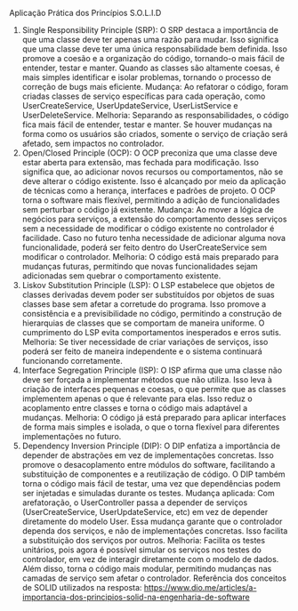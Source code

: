 Aplicação Prática dos Princípios S.O.L.I.D
1. Single Responsibility Principle (SRP):
O SRP destaca a importância de que uma classe deve ter apenas uma razão para mudar. Isso significa que uma classe deve ter uma única responsabilidade bem definida. Isso promove a coesão e a organização do código, tornando-o mais fácil de entender, testar e manter. Quando as classes são altamente coesas, é mais simples identificar e isolar problemas, tornando o processo de correção de bugs mais eficiente.
Mudança: Ao refatorar o código, foram criadas classes de serviço específicas para cada operação, como UserCreateService, UserUpdateService, UserListService e UserDeleteService.
Melhoria: Separando as responsabilidades, o código fica mais fácil de entender, testar e manter. Se houver mudanças na forma como os usuários são criados, somente o serviço de criação será afetado, sem impactos no controlador.
2. Open/Closed Principle (OCP):
O OCP preconiza que uma classe deve estar aberta para extensão, mas fechada para modificação. Isso significa que, ao adicionar novos recursos ou comportamentos, não se deve alterar o código existente. Isso é alcançado por meio da aplicação de técnicas como a herança, interfaces e padrões de projeto. O OCP torna o software mais flexível, permitindo a adição de funcionalidades sem perturbar o código já existente.
Mudança: Ao mover a lógica de negócios para serviços, a extensão do comportamento desses serviços sem a necessidade de modificar o código existente no controlador é facilidade. Caso no futuro tenha necessidade de adicionar alguma nova funcionalidade, poderá ser feito dentro do UserCreateService sem modificar o controlador.
Melhoria: O código está mais preparado para mudanças futuras, permitindo que novas funcionalidades sejam adicionadas sem quebrar o comportamento existente.
3. Liskov Substitution Principle (LSP):
O LSP estabelece que objetos de classes derivadas devem poder ser substituídos por objetos de suas classes base sem afetar a corretude do programa. Isso promove a consistência e a previsibilidade no código, permitindo a construção de hierarquias de classes que se comportam de maneira uniforme. O cumprimento do LSP evita comportamentos inesperados e erros sutis.
Melhoria: Se tiver necessidade de criar variações de serviços, isso poderá ser feito de maneira independente e o sistema continuará funcionando corretamente.
4. Interface Segregation Principle (ISP):
O ISP afirma que uma classe não deve ser forçada a implementar métodos que não utiliza. Isso leva à criação de interfaces pequenas e coesas, o que permite que as classes implementem apenas o que é relevante para elas. Isso reduz o acoplamento entre classes e torna o código mais adaptável a mudanças.
Melhoria: O código já está preparado para aplicar interfaces de forma mais simples e isolada, o que o torna flexível para diferentes implementações no futuro.
5. Dependency Inversion Principle (DIP):
O DIP enfatiza a importância de depender de abstrações em vez de implementações concretas. Isso promove o desacoplamento entre módulos do software, facilitando a substituição de componentes e a reutilização de código. O DIP também torna o código mais fácil de testar, uma vez que dependências podem ser injetadas e simuladas durante os testes.
Mudança aplicada: Com arefatoração,  o UserController passa a depender de serviços (UserCreateService, UserUpdateService, etc) em vez de depender diretamente do modelo User. Essa mudança garante que o controlador dependa dos serviços, e não de implementações concretas. Isso facilita a substituição dos serviços por outros.
Melhoria: Facilita os testes unitários, pois agora é possível simular os serviços nos testes do controlador, em vez de interagir diretamente com o modelo de dados. Além disso, torna o código mais modular, permitindo mudanças nas camadas de serviço sem afetar o controlador.
Referência dos conceitos de SOLID utilizados na resposta: https://www.dio.me/articles/a-importancia-dos-principios-solid-na-engenharia-de-software